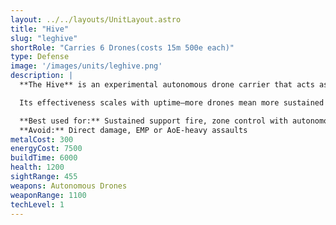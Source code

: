 ```yaml
---
layout: ../../layouts/UnitLayout.astro
title: "Hive"
slug: "leghive"
shortRole: "Carries 6 Drones(costs 15m 500e each)"
type: Defense
image: '/images/units/leghive.png'
description: |
  **The Hive** is an experimental autonomous drone carrier that acts as a long-range defense system. Instead of firing traditional projectiles, it launches and maintains a swarm of attack drones, overwhelming enemies through attrition and coordinated assaults.

  Its effectiveness scales with uptime—more drones mean more sustained fire. Vulnerable to burst damage or AoE that can wipe out its drones. Best placed behind frontlines where it can operate without direct fire.

  **Best used for:** Sustained support fire, zone control with autonomous drones  
  **Avoid:** Direct damage, EMP or AoE-heavy assaults
metalCost: 300
energyCost: 7500
buildTime: 6000
health: 1200
sightRange: 455
weapons: Autonomous Drones
weaponRange: 1100
techLevel: 1
---
```

